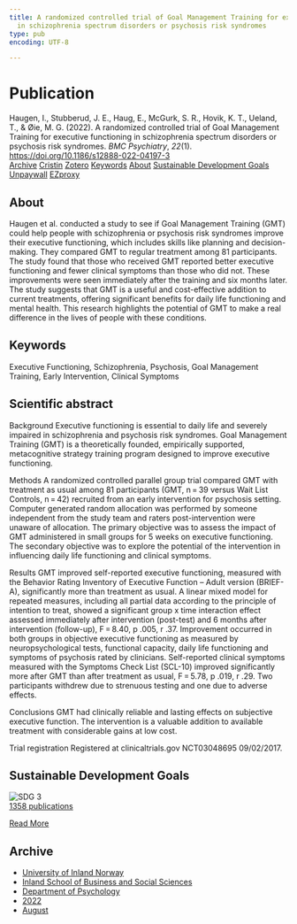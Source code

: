 ```yaml
---
title: A randomized controlled trial of Goal Management Training for executive functioning
  in schizophrenia spectrum disorders or psychosis risk syndromes
type: pub
encoding: UTF-8

---
```

<h1>Publication</h1>
<article id="csl-bib-container-JVBMTQTC" class="csl-bib-container">
  <div class="csl-bib-body"> <div class="csl-entry">Haugen, I., Stubberud, J. E., Haug, E., McGurk, S. R., Hovik, K. T., Ueland, T., &#38; Øie, M. G. (2022). A randomized controlled trial of Goal Management Training for executive functioning in schizophrenia spectrum disorders or psychosis risk syndromes. <i>BMC Psychiatry</i>, <i>22</i>(1). <a href="https://doi.org/10.1186/s12888-022-04197-3">https://doi.org/10.1186/s12888-022-04197-3</a></div> </div>
  <div class="csl-bib-buttons">
    <a href="#taxonomy-article-JVBMTQTC" alt="archive" class="csl-bib-button">Archive</a>
    <a href="https://app.cristin.no/results/show.jsf?id=2042608" alt="Cristin" class="csl-bib-button">Cristin</a>
    <a href="http://zotero.org/groups/5881554/items/JVBMTQTC" alt="Zotero" class="csl-bib-button">Zotero</a>
    <a href="#keywords-article-JVBMTQTC" alt="keywords" class="csl-bib-button">Keywords</a>
    <a href="#about-article-JVBMTQTC" alt="about_pub" class="csl-bib-button">About</a>
    <a href="#sdg-article-JVBMTQTC" alt="sdg" class="csl-bib-button">Sustainable Development Goals</a>
    <a href="https://bmcpsychiatry.biomedcentral.com/counter/pdf/10.1186/s12888-022-04197-3" alt="Unpaywall" class="csl-bib-button">Unpaywall</a>
    <a href="https://bmcpsychiatry.biomedcentral.com/counter/pdf/10.1186/s12888-022-04197-3" alt="EZproxy" class="csl-bib-button">EZproxy</a>
  </div>
  <div id="csl-bib-meta-container-JVBMTQTC"></div>
</article>
<div id="csl-bib-meta-JVBMTQTC" class="csl-bib-meta">
  <article id="about-article-JVBMTQTC" class="about_pub-article">
    <h1>About</h1>
    Haugen et al. conducted a study to see if Goal Management Training (GMT) could help people with schizophrenia or psychosis risk syndromes improve their executive functioning, which includes skills like planning and decision-making. They compared GMT to regular treatment among 81 participants. The study found that those who received GMT reported better executive functioning and fewer clinical symptoms than those who did not. These improvements were seen immediately after the training and six months later. The study suggests that GMT is a useful and cost-effective addition to current treatments, offering significant benefits for daily life functioning and mental health. This research highlights the potential of GMT to make a real difference in the lives of people with these conditions.
  </article>
  <article id="keywords-article-JVBMTQTC" class="keywords-article">
    <h1>Keywords</h1>
    Executive Functioning, Schizophrenia, Psychosis, Goal Management Training, Early Intervention, Clinical Symptoms
  </article>
  <article id="abstract-article-JVBMTQTC" class="abstract-article">
    <h1>Scientific abstract</h1>
    Background 
Executive functioning is essential to daily life and severely impaired in schizophrenia and psychosis risk syndromes. Goal Management Training (GMT) is a theoretically founded, empirically supported, metacognitive strategy training program designed to improve executive functioning. 
 
Methods 
A randomized controlled parallel group trial compared GMT with treatment as usual among 81 participants (GMT, n = 39 versus Wait List Controls, n = 42) recruited from an early intervention for psychosis setting. Computer generated random allocation was performed by someone independent from the study team and raters post-intervention were unaware of allocation. The primary objective was to assess the impact of GMT administered in small groups for 5 weeks on executive functioning. The secondary objective was to explore the potential of the intervention in influencing daily life functioning and clinical symptoms. 
 
Results 
GMT improved self-reported executive functioning, measured with the Behavior Rating Inventory of Executive Function – Adult version (BRIEF-A), significantly more than treatment as usual. A linear mixed model for repeated measures, including all partial data according to the principle of intention to treat, showed a significant group x time interaction effect assessed immediately after intervention (post-test) and 6 months after intervention (follow-up), F = 8.40, p .005, r .37. Improvement occurred in both groups in objective executive functioning as measured by neuropsychological tests, functional capacity, daily life functioning and symptoms of psychosis rated by clinicians. Self-reported clinical symptoms measured with the Symptoms Check List (SCL-10) improved significantly more after GMT than after treatment as usual, F = 5.78, p .019, r .29. Two participants withdrew due to strenuous testing and one due to adverse effects. 
 
Conclusions 
GMT had clinically reliable and lasting effects on subjective executive function. The intervention is a valuable addition to available treatment with considerable gains at low cost. 
 
Trial registration 
Registered at clinicaltrials.gov NCT03048695 09/02/2017.
  </article>
  <article id="sdg-article-JVBMTQTC" class="sdg-article">
    <h1>Sustainable Development Goals</h1>
    <div class="sdg-container"><div id="sdg3" class="sdg">
        <img src="{{< params subfolder >}}images/sdg/sdg03_en.png" class="image" alt="SDG 3">
        <div class="sdg-overlay">
          <a href="/en/archive/?key=?sdg=3#archive" class="sdg-publication-count"><span>1358</span> publications</a>
          <p><a href="https://sdgs.un.org/goals/goal3" class="sdg-read-more">Read More</a></p>
        </div>
      </div></div>
  </article>
  <article id="taxonomy-article-JVBMTQTC" class="taxonomy-article">
    <h1>Archive</h1>
    <ul>
      <li>
        <a href="/en/archive/?key=3DCRN523">University of Inland Norway</a>
      </li>
      <li>
        <a href="/en/archive/?key=DU8Q9LN9">Inland School of Business and Social Sciences</a>
      </li>
      <li>
        <a href="/en/archive/?key=KTD9NXA8">Department of Psychology</a>
      </li>
      <li>
        <a href="/en/archive/?key=AEVGZCNC">2022</a>
      </li>
      <li>
        <a href="/en/archive/?key=CF8HB9HA">August</a>
      </li>
    </ul>
  </article>
</div>
